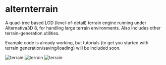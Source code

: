 alternterrain
=============

A quad-tree based LOD (level-of-detail) terrain engine running under Alternativa3D 8, for handling large terrain environments. Also includes other terrain-generation utilities.

Example code is already working, but tutorials (to get you started with terrain generation/saving/loading) will be included soon.

![terrain](http://glidias.uphero.com/terrainwater2.jpg)
![terrain](http://glidias.uphero.com/terrainwater3.jpg)
![terrain](http://glidias.uphero.com/terrainwaterdemo.jpg)
